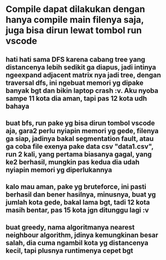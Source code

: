 # Compile dapat dilakukan dengan hanya compile main filenya saja, juga bisa dirun lewat tombol run vscode

## hati hati sama DFS karena cabang tree yang distancenya lebih sedikit ga diapus, jadi intinya ngeexpand adjacent matrix nya jadi tree, dengan traversal dfs, ini ngebuat memori yg dipake banyak bgt dan bikin laptop crash :v. Aku nyoba sampe 11 kota dia aman, tapi pas 12 kota udh bahaya

## buat bfs, run pake yg bisa dirun tombol vscode aja, gara2 perlu nyiapin memori yg gede, filenya ga siap, jadinya bakal segmentation fault, atau ga coba file exenya pake data csv "data1.csv", run 2 kali, yang pertama biasanya gagal, yang ke2 berhasil, mungkin pas kedua dia udah nyiapin memori yg diperlukannya

## kalo mau aman, pake yg bruteforce, ini pasti berhasil dan bener hasilnya, minusnya, buat yg jumlah kota gede, bakal lama bgt, tadi 12 kota masih bentar, pas 15 kota jgn ditunggu lagi :v

## buat greedy, nama algoritmanya nearest neighbour algorithm, jdinya kemungkinan besar salah, dia cuma ngambil kota yg distancenya kecil, tapi plusnya runtimenya cepet bgt